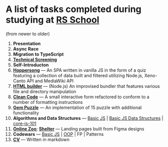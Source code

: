 # A list of tasks completed during studying at [RS School](https://rollingscopes.com/)

(from newer to older)
1. **Presentation**
1. **Async Race**
1. **Migration to TypeScript**
1. **[Technical Screening](https://github-com.translate.goog/rolling-scopes-school/tasks/tree/master/stage2/modules/technical-screening?_x_tr_sl=auto&_x_tr_tl=en&_x_tr_hl=en-US&_x_tr_pto=wapp#%D1%82%D0%B5%D0%BC%D1%8B-%D0%B8%D0%BD%D1%82%D0%B5%D1%80%D0%B2%D1%8C%D1%8E)**
1. **Self-Introducton**
1. **[Hoppersong](https://rolling-scopes-school.github.io/altsep-JSFE2022Q3/hoppersong/)** — An SPA written in vanilla JS in the form of a quiz featuring a collection of data built and filtered utilizing Node.js, Xeno-Canto API and MediaWiki API
1. **[HTML builder](https://github.com/altsep/html-builder)** — (Node.js) An improvised bundler that features various file and directory manipulation
1. **[Clean Code](https://altsep.github.io/clean-code-s1e1/)** — A small interactive form refactored to conform to a number of formatting instructions
1. **[Gem Puzzle](https://rolling-scopes-school.github.io/altsep-JSFE2022Q3/gem-puzzle/)** — An implementation of 15 puzzle with additional functionality
1. **Algorithms and Data Structures** — [Basic JS](https://github.com/altsep/basic-js) | [Basic JS Data Structures](https://github.com/altsep/basic-js-ds) | [core-js-101](https://github.com/altsep/core-js-101)
1. **[Online Zoo](https://rolling-scopes-school.github.io/altsep-JSFE2022Q3/online-zoo/pages/main/)**; **[Shelter](https://rolling-scopes-school.github.io/altsep-JSFE2022Q1/shelter/main.html)** — Landing pages built from Figma designs
1. **Codewars** — [Basic JS](https://github.com/rolling-scopes-school/tasks/blob/master/tasks/codewars/Codewars1-2022Q3.md) | [OOP](https://github.com/rolling-scopes-school/tasks/blob/master/tasks/codewars/Codewars-2022Q3-OOP.md) | FP | Patterns
1. **[CV](https://github.com/altsep/rsschool-cv/blob/rsschool-cv-html/cv.md)** — Written in markdown
